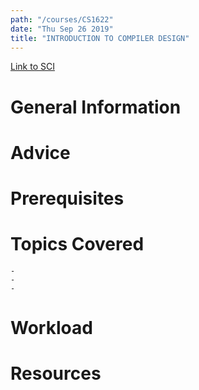 ```yaml
---
path: "/courses/CS1622"
date: "Thu Sep 26 2019"
title: "INTRODUCTION TO COMPILER DESIGN"
---
```

[Link to SCI]("http://courses.sci.pitt.edu/courses/courses/view/CS-1622")

# General Information

# Advice


# Prerequisites
<!-- PREREQ_REPLACEMENT (Do not remove) -->

<!-- END PREREQ_REPLACEMENT (Do not remove) -->
# Topics Covered
	- 
	-
	-
# Workload

<!-- TESTIMONIALS
# Testimonials
This gets replaced with Gatsby, its
data comes from Google Sheets for easier
editing!
-->

# Resources
